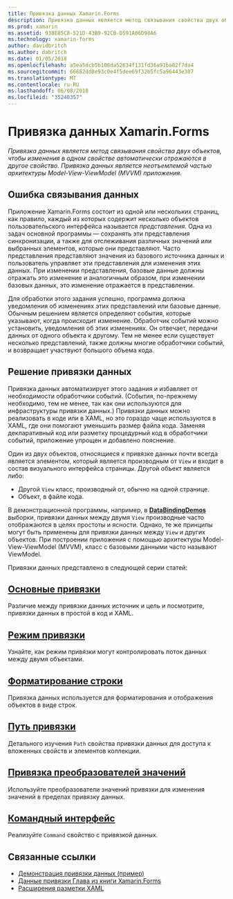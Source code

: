 ```yaml
---
title: Привязка данных Xamarin.Forms
description: Привязка данных является метод связывания свойства двух объектов, чтобы изменения в одном свойстве автоматически отражаются в другое свойство. Привязка данных является неотъемлемой частью архитектуры Model-View-ViewModel (MVVM) приложения.
ms.prod: xamarin
ms.assetid: 938E85C8-521D-43B9-92CB-D591A06D98A6
ms.technology: xamarin-forms
author: davidbritch
ms.author: dabritch
ms.date: 01/05/2018
ms.openlocfilehash: a5ea5dcb5b108da52634f131fd36a91ba82f7da4
ms.sourcegitcommit: 66682dd8e93c0e4f5dee69f32b5fc5a96443e307
ms.translationtype: MT
ms.contentlocale: ru-RU
ms.lasthandoff: 06/08/2018
ms.locfileid: "35240357"
---
```

# <a name="xamarinforms-data-binding"></a>Привязка данных Xamarin.Forms

_Привязка данных является метод связывания свойства двух объектов, чтобы изменения в одном свойстве автоматически отражаются в другое свойство. Привязка данных является неотъемлемой частью архитектуры Model-View-ViewModel (MVVM) приложения._

## <a name="the-data-linking-problem"></a>Ошибка связывания данных

Приложение Xamarin.Forms состоит из одной или нескольких страниц, как правило, каждый из которых содержит несколько объектов пользовательского интерфейса называется *представления*. Одна из задач основной программы — сохранять эти представления синхронизации, а также для отслеживания различных значений или выбранных элементов, которые они представляют. Часто представления представляют значения из базового источника данных и пользователь управляет эти представления для изменения этих данных. При изменении представления, базовые данные должны отражать это изменение и аналогичным образом, при изменении базовых данных, это изменение отражается в представлении.

Для обработки этого задания успешно, программа должна уведомления об изменениях этих представлений или базовые данные. Обычным решением является определяют события, которые указывают, когда происходит изменение. Обработчик событий можно установить, уведомления об этих изменениях. Он отвечает, передачи данных от одного объекта к другому. Тем не менее если существует несколько представлений, также должны многие обработчики событий, и возвращает участвуют большого объема кода.

## <a name="the-data-binding-solution"></a>Решение привязки данных

Привязка данных автоматизирует этого задания и избавляет от необходимости обработчики событий. (События, по-прежнему необходимо, тем не менее, так как они используются для инфраструктуры привязки данных.) Привязки данных можно реализовать в коде или в XAML, но это гораздо чаще используются в XAML, где они помогают уменьшить размер файла кода. Заменяя декларативный код или разметку процедурный код в обработчики событий, приложение упрощен и добавлено пояснение.

Один из двух объектов, относящиеся к привязке данных почти всегда является элементом, который является производным от `View` и входит в состав визуального интерфейса страницы. Другой объект является либо:

- Другой `View` класс, производный от, обычно на одной странице.
- Объект, в файле кода.

В демонстрационной программы, например, в [ **DataBindingDemos** ](https://developer.xamarin.com/samples/xamarin-forms/DataBindingDemos/) выборки, привязки данных между двумя `View` производные часто отображаются в целях простоты и ясности. Однако, те же принципы могут быть применены для привязки данных между `View` и других объектов. При построении приложения с помощью архитектуры Model-View-ViewModel (MVVM), класс с базовыми данными часто называют ViewModel.

Привязки данных представлено в следующей серии статей:

## <a name="basic-bindingsbasic-bindingsmd"></a>[Основные привязки](basic-bindings.md)

Различие между привязки данных источник и цель и посмотрите, привязки данных в простой в код и XAML.

## <a name="binding-modebinding-modemd"></a>[Режим привязки](binding-mode.md)

Узнайте, как режим привязки могут контролировать поток данных между двумя объектами.

## <a name="string-formattingstring-formattingmd"></a>[Форматирование строки](string-formatting.md)

Привязка данных используется для форматирования и отображения объектов в виде строк.

## <a name="binding-pathbinding-pathmd"></a>[Путь привязки](binding-path.md)

Детального изучения `Path` свойства привязки данных для доступа к вложенных свойств и элементов коллекции.

## <a name="binding-value-convertersconvertersmd"></a>[Привязка преобразователей значений](converters.md)

Используйте преобразователи значений привязки для изменения значений в пределах привязку данных.

## <a name="the-command-interfacecommandingmd"></a>[Командный интерфейс](commanding.md)

Реализуйте `Command` свойство с привязкой данных.



## <a name="related-links"></a>Связанные ссылки

- [Демонстрация привязки данных (пример)](https://developer.xamarin.com/samples/xamarin-forms/DataBindingDemos/)
- [Данные привязки Глава из книги Xamarin.Forms](~/xamarin-forms/creating-mobile-apps-xamarin-forms/summaries/chapter16.md)
- [Расширения разметки XAML](~/xamarin-forms/xaml/markup-extensions/index.md)
